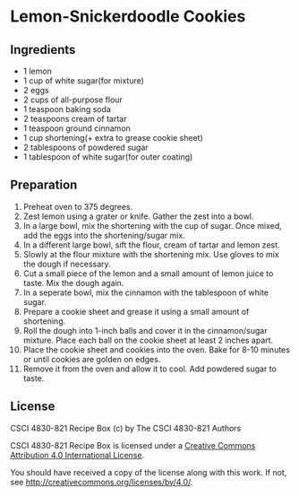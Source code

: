 # Lemon-Snickerdoodle Cookies

## Ingredients

*   1 lemon
*   1 cup of white sugar(for mixture)
*   2 eggs
*   2 cups of all-purpose flour
*   1 teaspoon baking soda
*   2 teaspoons cream of tartar
*   1 teaspoon ground cinnamon
*   1 cup shortening(+ extra to grease cookie sheet)
*   2 tablespoons of powdered sugar
*   1 tablespoon of white sugar(for outer coating)

## Preparation

1.  Preheat oven to 375 degrees. 
2.  Zest lemon using a grater or knife. Gather the zest into a bowl.
3.  In a large bowl, mix the shortening with the cup of sugar. Once mixed, add the eggs into the shortening/sugar mix.
4.  In a different large bowl, sift the flour, cream of tartar and lemon zest. 
5.  Slowly at the flour mixture with the shortening mix. Use gloves to mix the dough if necessary.
6.  Cut a small piece of the lemon and a small amount of lemon juice to taste. Mix the dough again.
7.  In a seperate bowl, mix the cinnamon with the tablespoon of white sugar.
8.  Prepare a cookie sheet and grease it using a small amount of shortening.
9.  Roll the dough into 1-inch balls and cover it in the cinnamon/sugar mixture. Place each ball on the cookie sheet at least 2 inches apart.
10.  Place the cookie sheet and cookies into the oven. Bake for 8-10 minutes or until cookies are golden on edges.
11.  Remove it from the oven and allow it to cool. Add powdered sugar to taste.

## License

CSCI 4830-821 Recipe Box (c) by The CSCI 4830-821 Authors

CSCI 4830-821 Recipe Box is licensed under a [Creative Commons Attribution 4.0
International License](http://creativecommons.org/licenses/by/4.0/).

You should have received a copy of the license along with this
work.  If not, see <http://creativecommons.org/licenses/by/4.0/>.
